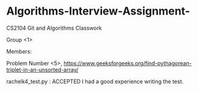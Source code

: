# Algorithms-Interview-Assignment-
CS2104 Git and Algorithms Classwork

Group <1>

Members:<shwethar>

Problem Number <5>, <https://www.geeksforgeeks.org/find-pythagorean-triplet-in-an-unsorted-array/>

rachelk4_test.py : ACCEPTED
I had a good experience writing the test.
